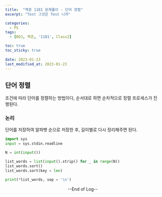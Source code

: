 ```yaml
---
title:  "백준 1181 문제풀이 - 단어 정렬" 
excerpt: "Test 그것은 Test 니까"

categories:
  - PS
tags:
  - [BOJ, 백준, '1181', Class2]

toc: true
toc_sticky: true
 
date: 2023-01-23
last_modified_at: 2023-01-23
---
```


## 단어 정렬

조건에 따라 단어를 정렬하는 방법이다, 순서대로 하면 순차적으로 정렬 프로세스가 진행된다.

### 논리

단어를 저장하여 알파벳 순으로 저장한 후, 길이별로 다시 정리해주면 된다.




```python
import sys
input = sys.stdin.readline

N = int(input())

list_words = list(input().strip() for _ in range(N))
list_words.sort()
list_words.sort(key = len)

print(*list_words, sep = '\n')
```



<center> --End of Log-- </center>

